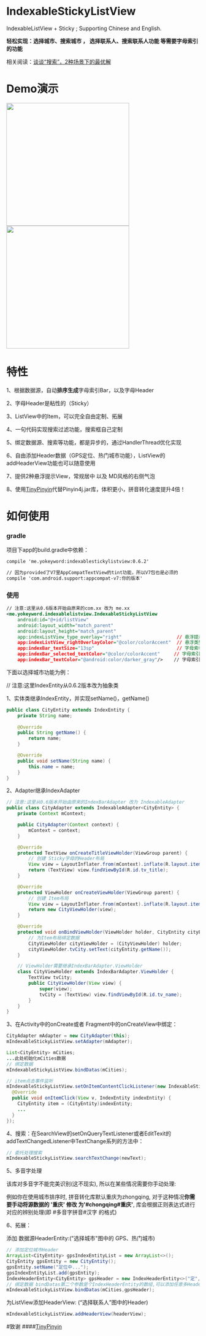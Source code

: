 # IndexableStickyListView
IndexableListView + Sticky ; Supporting Chinese and English.

**轻松实现：选择城市、搜索城市 ， 选择联系人、搜索联系人功能 等需要字母索引的功能**

相关阅读：[谈谈“搜索”，2种场景下的最优解](http://www.jianshu.com/p/b24e69da7bbb)

# Demo演示
<img src="/gif/demo_city.gif" width="320px"/>
<img src="/gif/demo_contact.gif" width="320px"/>

# 特性
1、根据数据源，自动**排序生成**字母索引Bar，以及字母Header

2、字母Header是粘性的（Sticky）

3、ListView中的Item，可以完全自由定制、拓展

4、一句代码实现搜索过滤功能，搜索框自己定制

5、绑定数据源、搜索等功能，都是异步的，通过HandlerThread优化实现

6、自由添加Header数据（GPS定位、热门城市功能），ListView的addHeaderView功能也可以随意使用

7、提供2种悬浮提示View，常规居中 以及 MD风格的右侧气泡

8、使用[TinyPinyin](https://github.com/promeG/TinyPinyin)代替Pinyin4j.jar库，体积更小，拼音转化速度提升4倍！

# 如何使用
### gradle
项目下app的build.gradle中依赖：
````xml
compile 'me.yokeyword:indexablestickylistview:0.6.2'

// 因为provided了V7里AppCompatTextView的tint功能，所以V7包也是必须的
compile 'com.android.support:appcompat-v7:你的版本'
````

### 使用
````xml
// 注意:这里从0.6版本开始由原来的com.xx 改为 me.xx
<me.yokeyword.indexablelistview.IndexableStickyListView
    android:id="@+id/listView"
    android:layout_width="match_parent"
    android:layout_height="match_parent"
    app:indexListView_type_overlay="right"                    // 悬浮提示类型： 居中 or 右侧跟随手指
    app:indexListView_rightOverlayColor="@color/colorAccent"  // 悬浮类型为右侧时，设置气泡的颜色
    app:indexBar_textSize="13sp"                              // 字母索引Bar：字体大小
    app:indexBar_selected_textColor="@color/colorAccent"     // 字母索引Bar：选中状态下的字体颜色
    app:indexBar_textColor="@android:color/darker_gray"/>    // 字母索引Bar：正常状态下的字体颜色
````

下面以选择城市功能为例：

// 注意:这里IndexEntity从0.6.2版本改为抽象类

1、实体类继承IndexEntity，并实现setName()，getName()
````java
public class CityEntity extends IndexEntity {
    private String name;
    
    @Override
    public String getName() {
        return name;
    }

    @Override
    public void setName(String name) {
        this.name = name;
    }
}
````

2、Adapter继承IndexAdapter<T extends IndexEntity>
````java
// 注意:这里从0.6版本开始由原来的IndexBarAdapter 改为 IndexableAdapter
public class CityAdapter extends IndexableAdapter<CityEntity> {
    private Context mContext;

    public CityAdapter(Context context) {
        mContext = context;
    }

    @Override
    protected TextView onCreateTitleViewHolder(ViewGroup parent) {
        // 创建 Sticky字母的Header布局
        View view = LayoutInflater.from(mContext).inflate(R.layout.item_tv_title_city, parent, false);
        return (TextView) view.findViewById(R.id.tv_title);
    }

    @Override
    protected ViewHolder onCreateViewHolder(ViewGroup parent) {
        // 创建 Item布局
        View view = LayoutInflater.from(mContext).inflate(R.layout.item_city, parent, false);
        return new CityViewHolder(view);
    }

    @Override
    protected void onBindViewHolder(ViewHolder holder, CityEntity cityEntity) {
        // 为Item布局绑定数据
        CityViewHolder cityViewHolder = (CityViewHolder) holder;
        cityViewHolder.tvCity.setText(cityEntity.getName());
    }

    // ViewHolder需要继承IndexBarAdapter.ViewHolder
    class CityViewHolder extends IndexBarAdapter.ViewHolder {
        TextView tvCity;
        public CityViewHolder(View view) {
            super(view);
            tvCity = (TextView) view.findViewById(R.id.tv_name);
        }
    }
}
````

3、在Activity中的onCreate或者 Fragment中的onCreateView中绑定：
````java
CityAdapter mAdapter = new CityAdapter(this);
mIndexableStickyListView.setAdapter(mAdapter);

List<CityEntity> mCities;
...此处初始化mCities数据
// 绑定数据
mIndexableStickyListView.bindDatas(mCities);

// item点击事件监听
mIndexableStickyListView.setOnItemContentClickListener(new IndexableStickyListView.OnItemContentClickListener() {
  @Override
  public void onItemClick(View v, IndexEntity indexEntity) {
    CityEntity item = (CityEntity)indexEntity;
    ...
  }
});
````

4、搜索：在SearchView的setOnQueryTextListener或者EditTexit的addTextChangedListener中TextChange系列的方法中：
````java
// 委托处理搜索
mIndexableStickyListView.searchTextChange(newText);
````

5、多音字处理

该库对多音字不能完美识别(这不现实), 所以在某些情况需要你手动处理:

例如你在使用城市排序时, 拼音转化库默认重庆为zhongqing, 对于这种情况**你需要手动将源数据的 '重庆' 修改 为'#chongqing#重庆'**, 库会根据正则表达式进行对应的辨别处理(即 #多音字拼音#汉字 的格式)

6、拓展：

添加 数据源HeaderEntity:("选择城市"图中的 GPS、热门城市)
````java
// 添加定位城市Header
ArrayList<CityEntity> gpsIndexEntityList = new ArrayList<>();
CityEntity gpsEntity = new CityEntity();
gpsEntity.setName("定位中...");
gpsIndexEntityList.add(gpsEntity);
IndexHeaderEntity<CityEntity> gpsHeader = new IndexHeaderEntity<>("定", "GPS自动定位", gpsIndexEntityList);
// 绑定数据 bindDatas第二个参数是个IndexHeaderEntity的数组,可以添加任意多HeaderEntity
mIndexableStickyListView.bindDatas(mCities,gpsHeader);
````

为ListView添加HeaderView: (“选择联系人”图中的Header)
````java
mIndexableStickyListView.addHeaderView(headerView);
````

#致谢
####[TinyPinyin](https://github.com/promeG/TinyPinyin)

